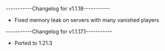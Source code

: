 -----------Changelog for v1.1.18-----------

- Fixed memory leak on servers with many vanished players

-----------Changelog for v1.1.17.1-----------

- Ported to 1.21.3